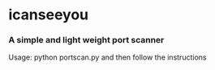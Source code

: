 # icanseeyou

### A simple and light weight port scanner

Usage: python portscan.py and then follow the instructions

